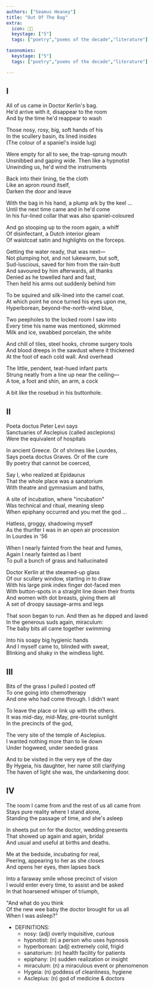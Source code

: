 ```yaml
---
authors: ["Seamus Heaney"]
title: "Out Of The Bag"
extra:
  icon: 👩‍🍼
  keystage: ["5"]
  tags: ["poetry","poems of the decade","literature"]

taxonomies:
  keystage: ["5"]
  tags: ["poetry","poems of the decade","literature"]

---
```


  
## I  
  
All of us came in Doctor Kerlin's bag.  
He'd arrive with it, disappear to the room  
And by the time he'd reappear to wash  
  
Those nosy, rosy, big, soft hands of his  
In the scullery basin, its lined insides  
(The colour of a spaniel's inside lug)  
  
Were empty for all to see, the trap-sprung mouth  
Unsnibbed and gaping wide. Then like a hypnotist  
Unwinding us, he'd wind the instruments  
  
Back into their lining, tie the cloth  
Like an apron round itself,  
Darken the door and leave  
  
With the bag in his hand, a plump ark by the keel ...  
Until the next time came and in he'd come  
In his fur-lined collar that was also spaniel-coloured  
  
And go stooping up to the room again, a whiff  
Of disinfectant, a Dutch interior gleam  
Of waistcoat satin and highlights on the forceps.  
  
Getting the water ready, that was next—  
Not plumping hot, and not lukewarm, but soft,  
Sud-luscious, saved for him from the rain-butt  
And savoured by him afterwards, all thanks  
Denied as he towelled hard and fast,  
Then held his arms out suddenly behind him  
  
To be squired and silk-lined into the camel coat.  
At which point he once turned his eyes upon me,  
Hyperborean, beyond-the-north-wind blue,  
  
Two peepholes to the locked room I saw into  
Every time his name was mentioned, skimmed  
Milk and ice, swabbed porcelain, the white  
  
And chill of tiles, steel hooks, chrome surgery tools  
And blood dreeps in the sawdust where it thickened  
At the foot of each cold wall. And overhead  
  
The little, pendent, teat-hued infant parts  
Strung neatly from a line up near the ceiling—  
A toe, a foot and shin, an arm, a cock  
  
A bit like the rosebud in his buttonhole.  
  
  
## II  
  
Poeta doctus Peter Levi says  
Sanctuaries of Asclepius (called asclepions)  
Were the equivalent of hospitals  
  
In ancient Greece. Or of shrines like Lourdes,  
Says poeta doctus Graves. Or of the cure  
By poetry that cannot be coerced,  
  
Say I, who realized at Epidaurus  
That the whole place was a sanatorium  
With theatre and gymnasium and baths,  
  
A site of incubation, where "incubation"  
Was technical and ritual, meaning sleep  
When epiphany occurred and you met the god ...  
  
Hatless, groggy, shadowing myself  
As the thurifer I was in an open air procession  
In Lourdes in '56  
  
When I nearly fainted from the heat and fumes,  
Again I nearly fainted as I bent  
To pull a bunch of grass and hallucinated  
  
Doctor Kerlin at the steamed-up glass  
Of our scullery window, starting in to draw  
With his large pink index finger dot-faced men  
With button-spots in a straight line down their fronts  
And women with dot breasts, giving them all  
A set of droopy sausage-arms and legs  
  
That soon began to run. And then as he dipped and laved  
In the generous suds again, miraculum:  
The baby bits all came together swimming  
  
Into his soapy big hygienic hands  
And I myself came to, blinded with sweat,  
Blinking and shaky in the windless light.  
  
  
## III  
  
  
Bits of the grass I pulled I posted off  
To one going into chemotherapy  
And one who had come through. I didn't want  
  
To leave the place or link up with the others.  
It was mid-day, mid-May, pre-tourist sunlight  
In the precincts of the god,  
  
The very site of the temple of Asclepius.  
I wanted nothing more than to lie down  
Under hogweed, under seeded grass  
  
And to be visited in the very eye of the day  
By Hygeia, his daughter, her name still clarifying  
The haven of light she was, the undarkening door.  
  
## IV  
  
The room I came from and the rest of us all came from  
Stays pure reality where I stand alone,  
Standing the passage of time, and she's asleep  
  
In sheets put on for the doctor, wedding presents  
That showed up again and again, bridal  
And usual and useful at births and deaths.  
  
Me at the bedside, incubating for real,  
Peering, appearing to her as she closes  
And opens her eyes, then lapses back  
  
Into a faraway smile whose precinct of vision  
I would enter every time, to assist and be asked  
In that hoarsened whisper of triumph,  
  
"And what do you think  
Of the new wee baby the doctor brought for us all  
When I was asleep?"

- DEFINITIONS:
  - nosy: (adj) overly inquisitive, curious  
  - hypnotist: (n) a person who uses hypnosis  
  - hyperborean: (adj) extremely cold, frigid  
  - sanatorium: (n) health facility for patients  
  - epiphany: (n) sudden realization or insight  
  - miraculum: (n) a miraculous event or phenomenon
  - Hygeia: (n) goddess of cleanliness, hygiene
  - Asclepius: (n) god of medicine & doctors

